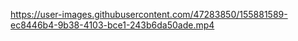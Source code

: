 


https://user-images.githubusercontent.com/47283850/155881589-ec8446b4-9b38-4103-bce1-243b6da50ade.mp4

